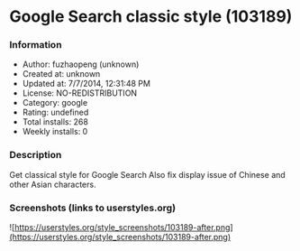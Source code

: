 # Google Search classic style (103189)

### Information
- Author: fuzhaopeng (unknown)
- Created at: unknown
- Updated at: 7/7/2014, 12:31:48 PM
- License: NO-REDISTRIBUTION
- Category: google
- Rating: undefined
- Total installs: 268
- Weekly installs: 0


### Description
Get classical style for Google Search
Also fix display issue of Chinese and other Asian characters.


### Screenshots (links to userstyles.org)
![https://userstyles.org/style_screenshots/103189-after.png](https://userstyles.org/style_screenshots/103189-after.png)


